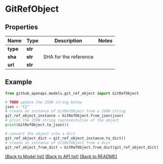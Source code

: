 # GitRefObject


## Properties

Name | Type | Description | Notes
------------ | ------------- | ------------- | -------------
**type** | **str** |  | 
**sha** | **str** | SHA for the reference | 
**url** | **str** |  | 

## Example

```python
from github_openapi.models.git_ref_object import GitRefObject

# TODO update the JSON string below
json = "{}"
# create an instance of GitRefObject from a JSON string
git_ref_object_instance = GitRefObject.from_json(json)
# print the JSON string representation of the object
print(GitRefObject.to_json())

# convert the object into a dict
git_ref_object_dict = git_ref_object_instance.to_dict()
# create an instance of GitRefObject from a dict
git_ref_object_from_dict = GitRefObject.from_dict(git_ref_object_dict)
```
[[Back to Model list]](../README.md#documentation-for-models) [[Back to API list]](../README.md#documentation-for-api-endpoints) [[Back to README]](../README.md)


